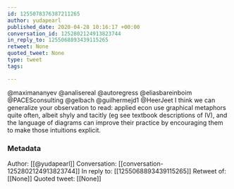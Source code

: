 ```yaml
---
id: 1255078376387211265
author: yudapearl
published_date: 2020-04-28 10:16:17 +00:00
conversation_id: 1252802124913823744
in_reply_to: 1255068893439115265
retweet: None
quoted_tweet: None
type: tweet
tags:

---
```


@maximananyev @analisereal @autoregress @eliasbareinboim @PACESconsulting @gelbach @guilhermejd1 @HeerJeet I think we can generalize your observation to read: applied econ use graphical metaphors quite often, albeit shyly and tacitly (eg see textbook descriptions of IV), and the language of diagrams can improve their practice by encouraging them to make those intuitions explicit.

### Metadata

Author: [[@yudapearl]]
Conversation: [[conversation-1252802124913823744]]
In reply to: [[1255068893439115265]]
Retweet of: [[None]]
Quoted tweet: [[None]]
